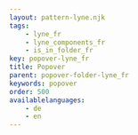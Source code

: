 ```yaml
---
layout: pattern-lyne.njk
tags: 
    - lyne_fr
    - lyne_components_fr
    - is_in_folder_fr
key: popover-lyne_fr
title: Popover
parent: popover-folder-lyne_fr
keywords: popover
order: 500
availablelanguages: 
    - de
    - en
---
```

